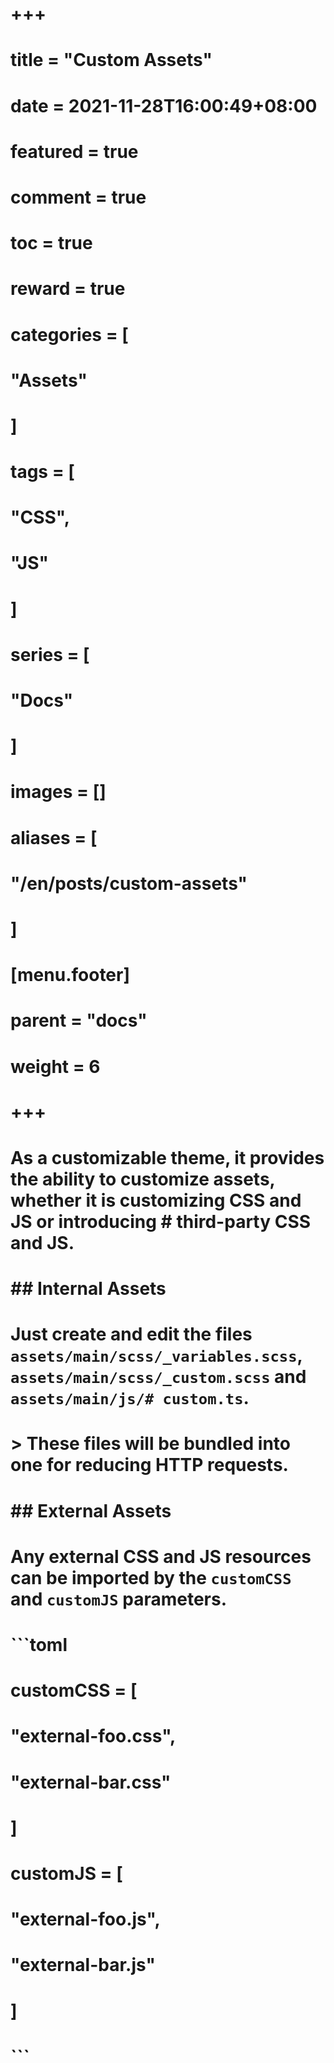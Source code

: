 # +++
# title = "Custom Assets"
# date = 2021-11-28T16:00:49+08:00
# featured = true
# comment = true
# toc = true
# reward = true
# categories = [
#   "Assets"
# ]
# tags = [
#   "CSS",
#   "JS"
# ]
# series = [
#   "Docs"
# ]
# images = []
# aliases = [
#   "/en/posts/custom-assets"
# ]
# [menu.footer]
#   parent = "docs"
#   weight = 6
# +++
# 
# As a customizable theme, it provides the ability to customize assets, whether it is customizing CSS and JS or introducing # third-party CSS and JS.
# 
# <!--more-->
# 
# ## Internal Assets
# 
# Just create and edit the files `assets/main/scss/_variables.scss`, `assets/main/scss/_custom.scss` and `assets/main/js/# custom.ts`.
# 
# > These files will be bundled into one for reducing HTTP requests.
# 
# ## External Assets
# 
# Any external CSS and JS resources can be imported by the `customCSS` and `customJS` parameters.
# 
# ```toml
# customCSS = [
#   "external-foo.css",
#   "external-bar.css"
# ]
# 
# customJS = [
#   "external-foo.js",
#   "external-bar.js"
# ]
# ```
# 